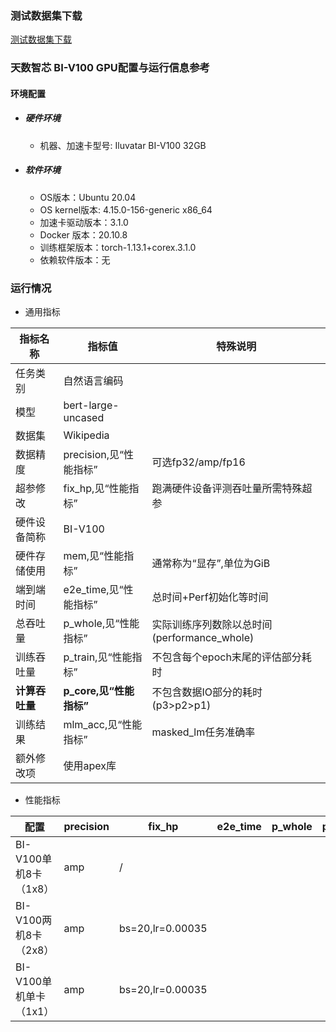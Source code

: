 
### 测试数据集下载
[测试数据集下载](../../benchmarks/bert/README.md#测试数据集下载)

### 天数智芯 BI-V100 GPU配置与运行信息参考
#### 环境配置
- ##### 硬件环境
    - 机器、加速卡型号: Iluvatar BI-V100 32GB

- ##### 软件环境
   - OS版本：Ubuntu 20.04
   - OS kernel版本:  4.15.0-156-generic x86_64    
   - 加速卡驱动版本：3.1.0
   - Docker 版本：20.10.8
   - 训练框架版本：torch-1.13.1+corex.3.1.0
   - 依赖软件版本：无


### 运行情况

* 通用指标

| 指标名称       | 指标值                  | 特殊说明                                    |
| -------------- | ----------------------- | ------------------------------------------- |
| 任务类别       | 自然语言编码            |                                             |
| 模型           | bert-large-uncased      |                                             |
| 数据集         | Wikipedia               |                                             |
| 数据精度       | precision,见“性能指标”  | 可选fp32/amp/fp16                           |
| 超参修改       | fix_hp,见“性能指标”     | 跑满硬件设备评测吞吐量所需特殊超参          |
| 硬件设备简称   | BI-V100            |                                             |
| 硬件存储使用   | mem,见“性能指标”        | 通常称为“显存”,单位为GiB                    |
| 端到端时间     | e2e_time,见“性能指标”   | 总时间+Perf初始化等时间                     |
| 总吞吐量       | p_whole,见“性能指标”    | 实际训练序列数除以总时间(performance_whole) |
| 训练吞吐量     | p_train,见“性能指标”    | 不包含每个epoch末尾的评估部分耗时           |
| **计算吞吐量** | **p_core,见“性能指标”** | 不包含数据IO部分的耗时(p3>p2>p1)            |
| 训练结果       | mlm_acc,见“性能指标”    | masked_lm任务准确率                         |
| 额外修改项     | 使用apex库        |                                             |

* 性能指标

| 配置                | precision | fix_hp           | e2e_time | p_whole | p_train | p_core | mlm_acc | mem       |
| ------------------- | --------- | ---------------- | -------- | ------- | ------- | ------ | ------- | --------- |
| BI-V100单机8卡（1x8）  | amp       | /                |      |     |      |     |    |  |
| BI-V100两机8卡（2x8）  | amp       | bs=20,lr=0.00035 |      |     |      |     |    |  |
| BI-V100单机单卡（1x1） | amp       | bs=20,lr=0.00035 |       |       |       |      |   |  |


